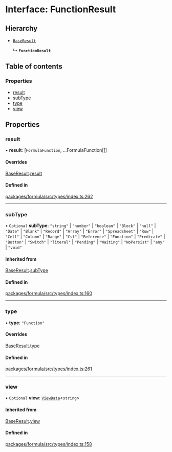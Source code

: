 # Interface: FunctionResult

## Hierarchy

- [`BaseResult`](BaseResult.md)

  ↳ **`FunctionResult`**

## Table of contents

### Properties

- [result](FunctionResult.md#result)
- [subType](FunctionResult.md#subtype)
- [type](FunctionResult.md#type)
- [view](FunctionResult.md#view)

## Properties

### <a id="result" name="result"></a> result

• **result**: [`FormulaFunction`, ...FormulaFunction[]]

#### Overrides

[BaseResult](BaseResult.md).[result](BaseResult.md#result)

#### Defined in

[packages/formula/src/types/index.ts:262](https://github.com/mashcard/mashcard/blob/main/packages/formula/src/types/index.ts#L262)

___

### <a id="subtype" name="subtype"></a> subType

• `Optional` **subType**: ``"string"`` \| ``"number"`` \| ``"boolean"`` \| ``"Block"`` \| ``"null"`` \| ``"Date"`` \| ``"Blank"`` \| ``"Record"`` \| ``"Array"`` \| ``"Error"`` \| ``"Spreadsheet"`` \| ``"Row"`` \| ``"Cell"`` \| ``"Column"`` \| ``"Range"`` \| ``"Cst"`` \| ``"Reference"`` \| ``"Function"`` \| ``"Predicate"`` \| ``"Button"`` \| ``"Switch"`` \| ``"literal"`` \| ``"Pending"`` \| ``"Waiting"`` \| ``"NoPersist"`` \| ``"any"`` \| ``"void"``

#### Inherited from

[BaseResult](BaseResult.md).[subType](BaseResult.md#subtype)

#### Defined in

[packages/formula/src/types/index.ts:160](https://github.com/mashcard/mashcard/blob/main/packages/formula/src/types/index.ts#L160)

___

### <a id="type" name="type"></a> type

• **type**: ``"Function"``

#### Overrides

[BaseResult](BaseResult.md).[type](BaseResult.md#type)

#### Defined in

[packages/formula/src/types/index.ts:261](https://github.com/mashcard/mashcard/blob/main/packages/formula/src/types/index.ts#L261)

___

### <a id="view" name="view"></a> view

• `Optional` **view**: [`ViewData`](ViewData.md)<`string`\>

#### Inherited from

[BaseResult](BaseResult.md).[view](BaseResult.md#view)

#### Defined in

[packages/formula/src/types/index.ts:158](https://github.com/mashcard/mashcard/blob/main/packages/formula/src/types/index.ts#L158)
